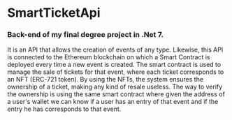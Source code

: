 # SmartTicketApi

### Back-end of my final degree project in .Net 7. 

It is an API that allows the creation of events of any type. Likewise, this API is connected to the Ethereum blockchain on which a Smart Contract is deployed every time a new event is created. The smart contract is used to manage the sale of tickets for that event, where each ticket corresponds to an NFT (ERC-721 token). 
By using the NFTs, the system ensures the ownership of a ticket, making any kind of resale useless. The way to verify the ownership is using the same smart contract where given the address of a user's wallet we can know if a user has an entry of that event and if the entry he has corresponds to that event.
